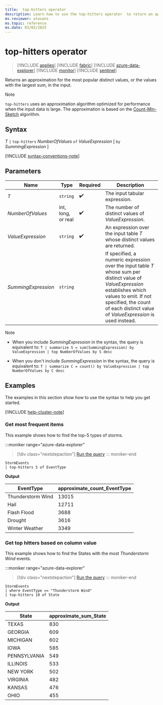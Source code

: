 ```yaml
---
title:  top-hitters operator
description: Learn how to use the top-hitters operator  to return an approximation for the most popular distinct values in the input.
ms.reviewer: alexans
ms.topic: reference
ms.date: 03/03/2025
---
```

# top-hitters operator

> [!INCLUDE [applies](../includes/applies-to-version/applies.md)] [!INCLUDE [fabric](../includes/applies-to-version/fabric.md)] [!INCLUDE [azure-data-explorer](../includes/applies-to-version/azure-data-explorer.md)] [!INCLUDE [monitor](../includes/applies-to-version/monitor.md)] [!INCLUDE [sentinel](../includes/applies-to-version/sentinel.md)]

Returns an approximation for the most popular distinct values, or the values
with the largest sum, in the input.

> [!NOTE]
> `top-hitters` uses an approximation algorithm optimized for performance
> when the input data is large.
> The approximation is based on the [Count-Min-Sketch](https://en.wikipedia.org/wiki/Count%E2%80%93min_sketch) algorithm.  

## Syntax

*T* `|` `top-hitters` *NumberOfValues* `of` *ValueExpression* [ `by` *SummingExpression* ]

[!INCLUDE [syntax-conventions-note](../includes/syntax-conventions-note.md)]

## Parameters

| Name | Type | Required | Description |
|--|--|--|--|
| *T* | `string` |  :heavy_check_mark: | The input tabular expression.|
| *NumberOfValues* | int, long, or real |  :heavy_check_mark: | The number of distinct values of *ValueExpression*.|
| *ValueExpression* | `string` |  :heavy_check_mark: | An expression over the input table *T* whose distinct values are returned.|
| *SummingExpression* | `string` | | If specified, a numeric expression over the input table *T* whose sum per distinct value of *ValueExpression* establishes which values to emit. If not specified, the count of each distinct value of *ValueExpression*  is used instead.|

> [!NOTE]
> * When you include *SummingExpression* in the syntax, the query is equivalent to:
> `T | summarize S = sum(SummingExpression) by ValueExpression | top NumberOfValues by S desc`
>
> * When you don't include *SummingExpression* in the syntax, the query is equivalent to:
> `T | summarize C = count() by ValueExpression | top NumberOfValues by C desc`

## Examples

The examples in this section show how to use the syntax to help you get started.

[!INCLUDE [help-cluster-note](../includes/help-cluster-note.md)]

### Get most frequent items

This example shows how to find the top-5 types of storms.

:::moniker range="azure-data-explorer"
> [!div class="nextstepaction"]
> <a href="https://dataexplorer.azure.com/clusters/help/databases/Samples?query=H4sIAAAAAAAAAwsuyS/KdS1LzSsp5qpRKMkv0M3ILClJLSpWMFXIT1MAy4RUFqQCAFP10SMoAAAA" target="_blank">Run the query</a>
::: moniker-end

```kusto
StormEvents
| top-hitters 5 of EventType 
```

**Output**

| EventType | approximate_count_EventType |
|---|---|
| Thunderstorm Wind | 13015 |
| Hail | 12711 |
| Flash Flood | 3688 |
| Drought | 3616 |
| Winter Weather | 3349 |

### Get top hitters based on column value

This example shows how to find the States with the most *Thunderstorm Wind* events.

:::moniker range="azure-data-explorer"
> [!div class="nextstepaction"]
> <a href="https://dataexplorer.azure.com/clusters/help/databases/Samples?query=H4sIAAAAAAAAAwsuyS/KdS1LzSsp5qpRKM9ILUpVAHNDKgtSFWxtFZRCMkrzUlKLikEKFcIz81KUgApL8gt0MzJLSoDiCoYGCvlpCsEliSWpAPMxVM5OAAAA" target="_blank">Run the query</a>
::: moniker-end

```kusto
StormEvents
| where EventType == "Thunderstorm Wind"
| top-hitters 10 of State 
```

**Output**

| State | approximate_sum_State |
|---|---|
| TEXAS | 830 |
| GEORGIA | 609 |
| MICHIGAN | 602 |
| IOWA | 585 |
| PENNSYLVANIA | 549 |
| ILLINOIS | 533 |
| NEW YORK | 502 |
| VIRGINIA | 482 |
| KANSAS | 476 |
| OHIO | 455 |
